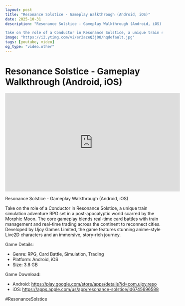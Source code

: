 ```yaml
---
layout: post
title: "Resonance Solstice - Gameplay Walkthrough (Android, iOS)"
date: 2025-10-31
description: "Resonance Solstice - Gameplay Walkthrough (Android, iOS)

Take on the role of a Conductor in Resonance Solstice, a unique train simulation adventure RPG..."
image: "https://i2.ytimg.com/vi/er2azeQ3j08/hqdefault.jpg"
tags: [youtube, video]
og_type: "video.other"
---
```


<script type="application/ld+json">
{
  "@context": "http://schema.org",
  "@type": "VideoObject",
  "name": "Resonance Solstice - Gameplay Walkthrough (Android, iOS)",
  "description": "Resonance Solstice - Gameplay Walkthrough (Android, iOS)\n\nTake on the role of a Conductor in Resonance Solstice, a unique train simulation adventure RPG set in a post-apocalyptic world scarred by the Morphic Moon. The core gameplay blends real-time card battles with train management and real-time trading across the continent to reconnect cities. Developed by Ujoy Games Limited, the game features stunning anime-style Live2D characters and an immersive, story-rich journey.\n\nGame Details:\n\n- Genre: RPG, Card Battle, Simulation, Trading\n- Platform: Android, iOS\n- Size: 3.8 GB\n\nGame Download:\n\n- Android: https://play.google.com/store/apps/details?id=com.ujoy.reso\n- iOS: https://apps.apple.com/us/app/resonance-solstice/id6745696588\n\n#ResonanceSolstice",
  "thumbnailUrl": "https://i2.ytimg.com/vi/er2azeQ3j08/hqdefault.jpg",
  "uploadDate": "2025-10-31T21:00:47",
  "embedUrl": "https://www.youtube.com/embed/er2azeQ3j08",
  "publisher": {
    "@type": "Person",
    "name": "Celo Zaga"
  },
  "mainEntityOfPage": {
    "@type": "WebPage",
    "@id": "https://celozaga.github.io/2025/10/31/resonance-solstice---gameplay-walkthrough-(android,-ios)-er2azeQ3j08.html"
  },
  "duration": "PT0M0S"
}
</script>

<script type="application/ld+json">
{
  "@context": "http://schema.org",
  "@type": "BlogPosting",
  "headline": "Resonance Solstice - Gameplay Walkthrough (Android, iOS)",
  "image": "https://i2.ytimg.com/vi/er2azeQ3j08/hqdefault.jpg",
  "publisher": {
    "@type": "Person",
    "name": "Celo Zaga"
  },
  "url": "https://celozaga.github.io/2025/10/31/resonance-solstice---gameplay-walkthrough-(android,-ios)-er2azeQ3j08.html",
  "datePublished": "2025-10-31T21:00:47",
  "dateCreated": "2025-10-31T21:00:47",
  "dateModified": "2025-10-31T21:00:47",
  "description": "Resonance Solstice - Gameplay Walkthrough (Android, iOS)\n\nTake on the role of a Conductor in Resonance Solstice, a unique train simulation adventure RPG...",
  "author": {
    "@type": "Person",
    "name": "Celo Zaga"
  },
  "mainEntityOfPage": {
    "@type": "WebPage",
    "@id": "https://celozaga.github.io/2025/10/31/resonance-solstice---gameplay-walkthrough-(android,-ios)-er2azeQ3j08.html"
  }
}
</script>

<h1 class="youtube-post-title">Resonance Solstice - Gameplay Walkthrough (Android, iOS)</h1>

<iframe width="560" height="315" src="https://www.youtube.com/embed/er2azeQ3j08" class="youtube-post-embed" frameborder="0" allowfullscreen></iframe>

<p class="youtube-post-description">Resonance Solstice - Gameplay Walkthrough (Android, iOS)

Take on the role of a Conductor in Resonance Solstice, a unique train simulation adventure RPG set in a post-apocalyptic world scarred by the Morphic Moon. The core gameplay blends real-time card battles with train management and real-time trading across the continent to reconnect cities. Developed by Ujoy Games Limited, the game features stunning anime-style Live2D characters and an immersive, story-rich journey.

Game Details:

- Genre: RPG, Card Battle, Simulation, Trading
- Platform: Android, iOS
- Size: 3.8 GB

Game Download:

- Android: https://play.google.com/store/apps/details?id=com.ujoy.reso
- iOS: https://apps.apple.com/us/app/resonance-solstice/id6745696588

#ResonanceSolstice</p>
